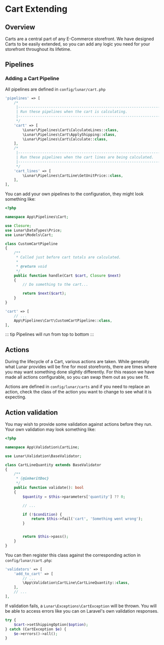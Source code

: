# Cart Extending

## Overview

Carts are a central part of any E-Commerce storefront. We have designed Carts to be easily extended, so you can add any logic you need for your storefront throughout its lifetime.

## Pipelines

### Adding a Cart Pipeline

All pipelines are defined in `config/lunar/cart.php`

```php
'pipelines' => [
    /*
     |--------------------------------------------------------------------------
     | Run these pipelines when the cart is calculating.
     |--------------------------------------------------------------------------
     */
    'cart' => [
        \Lunar\Pipelines\Cart\CalculateLines::class,
        \Lunar\Pipelines\Cart\ApplyShipping::class,
        \Lunar\Pipelines\Cart\Calculate::class,
    ],
    /*
     |--------------------------------------------------------------------------
     | Run these pipelines when the cart lines are being calculated.
     |--------------------------------------------------------------------------
     */
    'cart_lines' => [
        \Lunar\Pipelines\CartLine\GetUnitPrice::class,
    ],
],
```

You can add your own pipelines to the configuration, they might look something like:

```php
<?php

namespace App\Pipelines\Cart;

use Closure;
use Lunar\DataTypes\Price;
use Lunar\Models\Cart;

class CustomCartPipeline
{
    /**
     * Called just before cart totals are calculated.
     *
     * @return void
     */
    public function handle(Cart $cart, Closure $next)
    {
        // Do something to the cart...

        return $next($cart);
    }
}
```

```php
'cart' => [
    // ...
    App\Pipelines\Cart\CustomCartPipeline::class,
],
```

::: tip
Pipelines will run from top to bottom
:::

## Actions

During the lifecycle of a Cart, various actions are taken. While generally what Lunar provides will be fine for most storefronts, there are times where you may want something done slightly differently. For this reason we have made all actions configurable, so you can swap them out as you see fit.

Actions are defined in `config/lunar/carts` and if you need to replace an action, check the class of the action you want to change to see what it is expecting.

## Action validation

You may wish to provide some validation against actions before they run. Your own validation may look something like:


```php
<?php

namespace App\Validation\CartLine;

use Lunar\Validation\BaseValidator;

class CartLineQuantity extends BaseValidator
{
    /**
     * {@inheritDoc}
     */
    public function validate(): bool
    {
        $quantity = $this->parameters['quantity'] ?? 0;

        // ...

        if (!$condition) {
            return $this->fail('cart', 'Something went wrong');
        }


        return $this->pass();
    }
}

```

You can then register this class against the corresponding action in `config/lunar/cart.php`:

```php
'validators' => [
    'add_to_cart' => [
        // ...
        \App\Validation\CartLine\CartLineQuantity::class,
    ],
    // ...
],
```

If validation fails, a `Lunar\Exceptions\CartException` will be thrown. You will be able to access errors like you can on Laravel's own validation responses.

```php
try {
    $cart->setShippingOption($option);
} catch (CartException $e) {
    $e->errors()->all();
}
```
